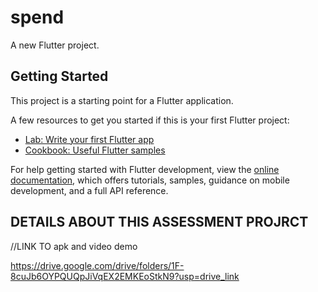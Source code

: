 # spend

A new Flutter project.

## Getting Started

This project is a starting point for a Flutter application.

A few resources to get you started if this is your first Flutter project:

- [Lab: Write your first Flutter app](https://docs.flutter.dev/get-started/codelab)
- [Cookbook: Useful Flutter samples](https://docs.flutter.dev/cookbook)

For help getting started with Flutter development, view the
[online documentation](https://docs.flutter.dev/), which offers tutorials,
samples, guidance on mobile development, and a full API reference.


## DETAILS ABOUT THIS ASSESSMENT PROJRCT

//LINK TO apk and video demo

https://drive.google.com/drive/folders/1F-8cuJb6OYPQUQpJiVqEX2EMKEoStkN9?usp=drive_link